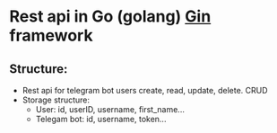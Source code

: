 <h1>Rest api in Go (golang) <a href="https://github.com/gin-gonic/gin/">Gin</a> framework</h1>

## Structure:
 * Rest api for telegram bot users create, read, update, delete. CRUD
 * Storage structure: 
	 * User: id, userID, username, first_name...
	 * Telegam bot: id, username, token...